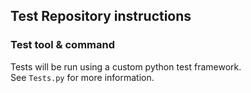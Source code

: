 ## Test Repository instructions

### Test tool & command
Tests will be run using a custom python test framework.  
See `Tests.py` for more information.